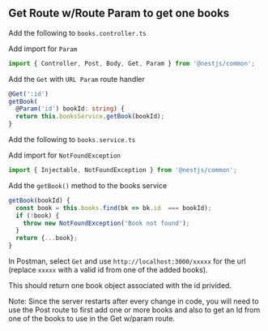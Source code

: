 ## Get Route w/Route Param to get one books

Add the following to `books.controller.ts`

Add import for `Param`

```ts
import { Controller, Post, Body, Get, Param } from '@nestjs/common';
```

Add the `Get` with `URL Param` route handler

```ts
@Get(':id')
getBook(
  @Param('id') bookId: string) {
  return this.booksService.getBook(bookId);
}
```

Add the following to `books.service.ts`

Add import for `NotFoundException`

```ts
import { Injectable, NotFoundException } from '@nestjs/common';
```

Add the `getBook()` method to the books service

```ts
getBook(bookId) {
  const book = this.books.find(bk => bk.id  === bookId);
  if (!book) {
    throw new NotFoundException('Book not found');
  }
  return {...book};
}
```

In Postman, select `Get` and use `http://localhost:3000/xxxxx` for the url (replace `xxxxx` with a valid id from one of the added books).

This should return one book object associated with the id privided.

Note: Since the server restarts after every change in code, you will need to use the Post route to first add one or more books and also to get an Id from one of the books to use in the Get w/param route.
